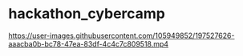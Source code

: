 # hackathon_cybercamp

https://user-images.githubusercontent.com/105949852/197527626-aaacba0b-bc78-47ea-83df-4c4c7c809518.mp4
